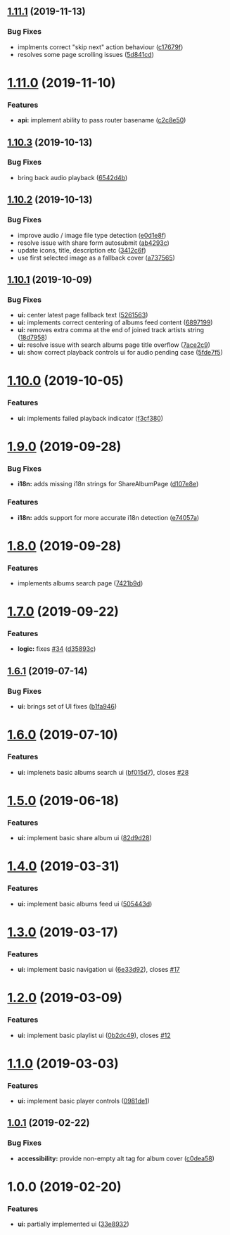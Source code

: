 ## [1.11.1](https://github.com/pathephone/pathephone-web/compare/v1.11.0...v1.11.1) (2019-11-13)


### Bug Fixes

* implments correct "skip next" action behaviour ([c17679f](https://github.com/pathephone/pathephone-web/commit/c17679fe8109ba4f3b97c60c84cbf2aad0dcf653))
* resolves some page scrolling issues ([5d841cd](https://github.com/pathephone/pathephone-web/commit/5d841cd8772f9d818d0fda9024e565765ad317b3))

# [1.11.0](https://github.com/pathephone/pathephone-web/compare/v1.10.3...v1.11.0) (2019-11-10)


### Features

* **api:** implement ability to pass router basename ([c2c8e50](https://github.com/pathephone/pathephone-web/commit/c2c8e5042f670ca184e31ad17c86b9261d94bb86))

## [1.10.3](https://github.com/pathephone/pathephone-web/compare/v1.10.2...v1.10.3) (2019-10-13)


### Bug Fixes

* bring back audio playback ([6542d4b](https://github.com/pathephone/pathephone-web/commit/6542d4b92b1fdf2e8579deee5099cfcd82de83ad))

## [1.10.2](https://github.com/pathephone/pathephone-web/compare/v1.10.1...v1.10.2) (2019-10-13)


### Bug Fixes

* improve audio / image file type detection ([e0d1e8f](https://github.com/pathephone/pathephone-web/commit/e0d1e8f6ad1738e9eaca25718db04a67c6866ebc))
* resolve issue with share form autosubmit ([ab4293c](https://github.com/pathephone/pathephone-web/commit/ab4293c889e7872972645a64adaac8b44a06f700))
* update icons, title, description etc ([3412c6f](https://github.com/pathephone/pathephone-web/commit/3412c6f086a8babaae9edb4b2f2403da549e2529))
* use first selected image as a fallback cover ([a737565](https://github.com/pathephone/pathephone-web/commit/a737565fb90534ec3b96a396b06df36e46968157))

## [1.10.1](https://github.com/pathephone/pathephone-web/compare/v1.10.0...v1.10.1) (2019-10-09)


### Bug Fixes

* **ui:** center latest page fallback text ([5261563](https://github.com/pathephone/pathephone-web/commit/52615637fcfefbbdf7ef602bd165a049512fd682))
* **ui:** implements correct centering of albums feed content ([6897199](https://github.com/pathephone/pathephone-web/commit/6897199e4d18fc06e45314e3b7ecb56c16b659ba))
* **ui:** removes extra comma at the end of joined track artists string ([18d7958](https://github.com/pathephone/pathephone-web/commit/18d795864162ee75a2584f22c343011fba3bb63f))
* **ui:** resolve issue with search albums page title overflow ([7ace2c9](https://github.com/pathephone/pathephone-web/commit/7ace2c989cfe20c84a4f93b6d40cac03a127eabe))
* **ui:** show correct playback controls ui for audio pending case ([5fde7f5](https://github.com/pathephone/pathephone-web/commit/5fde7f5d0e3beee1d072fedc78901a1eaa4a7975))

# [1.10.0](https://github.com/pathephone/pathephone-web/compare/v1.9.0...v1.10.0) (2019-10-05)


### Features

* **ui:** implements failed playback indicator ([f3cf380](https://github.com/pathephone/pathephone-web/commit/f3cf380))

# [1.9.0](https://github.com/pathephone/pathephone-web/compare/v1.8.0...v1.9.0) (2019-09-28)


### Bug Fixes

* **i18n:** adds missing i18n strings for ShareAlbumPage ([d107e8e](https://github.com/pathephone/pathephone-web/commit/d107e8e))


### Features

* **i18n:** adds support for more accurate i18n detection ([e74057a](https://github.com/pathephone/pathephone-web/commit/e74057a))

# [1.8.0](https://github.com/pathephone/pathephone-web/compare/v1.7.0...v1.8.0) (2019-09-28)


### Features

* implements albums search page ([7421b9d](https://github.com/pathephone/pathephone-web/commit/7421b9d))

# [1.7.0](https://github.com/pathephone/pathephone-web/compare/v1.6.1...v1.7.0) (2019-09-22)


### Features

* **logic:** fixes [#34](https://github.com/pathephone/pathephone-web/issues/34) ([d35893c](https://github.com/pathephone/pathephone-web/commit/d35893c))

## [1.6.1](https://github.com/pathephone/pathephone-web/compare/v1.6.0...v1.6.1) (2019-07-14)


### Bug Fixes

* **ui:** brings set of UI fixes ([b1fa946](https://github.com/pathephone/pathephone-web/commit/b1fa946))

# [1.6.0](https://github.com/pathephone/pathephone-web/compare/v1.5.0...v1.6.0) (2019-07-10)


### Features

* **ui:** implenets basic albums search ui ([bf015d7](https://github.com/pathephone/pathephone-web/commit/bf015d7)), closes [#28](https://github.com/pathephone/pathephone-web/issues/28)

# [1.5.0](https://github.com/pathephone/pathephone-web/compare/v1.4.0...v1.5.0) (2019-06-18)


### Features

* **ui:** implement basic share album ui ([82d9d28](https://github.com/pathephone/pathephone-web/commit/82d9d28))

# [1.4.0](https://github.com/pathephone/pathephone-web/compare/v1.3.0...v1.4.0) (2019-03-31)


### Features

* **ui:** implement basic albums feed ui ([505443d](https://github.com/pathephone/pathephone-web/commit/505443d))

# [1.3.0](https://github.com/pathephone/pathephone-web/compare/v1.2.0...v1.3.0) (2019-03-17)


### Features

* **ui:** implement basic navigation ui ([6e33d92](https://github.com/pathephone/pathephone-web/commit/6e33d92)), closes [#17](https://github.com/pathephone/pathephone-web/issues/17)

# [1.2.0](https://github.com/pathephone/pathephone-web/compare/v1.1.0...v1.2.0) (2019-03-09)


### Features

* **ui:** implement basic playlist ui ([0b2dc49](https://github.com/pathephone/pathephone-web/commit/0b2dc49)), closes [#12](https://github.com/pathephone/pathephone-web/issues/12)

# [1.1.0](https://github.com/pathephone/pathephone-web/compare/v1.0.1...v1.1.0) (2019-03-03)


### Features

* **ui:** implement basic player controls ([0981de1](https://github.com/pathephone/pathephone-web/commit/0981de1))

## [1.0.1](https://github.com/pathephone/pathephone-web/compare/v1.0.0...v1.0.1) (2019-02-22)


### Bug Fixes

* **accessibility:** provide non-empty alt tag for album cover ([c0dea58](https://github.com/pathephone/pathephone-web/commit/c0dea58))

# 1.0.0 (2019-02-20)


### Features

* **ui:** partially implemented ui ([33e8932](https://github.com/pathephone/pathephone-web/commit/33e8932))
